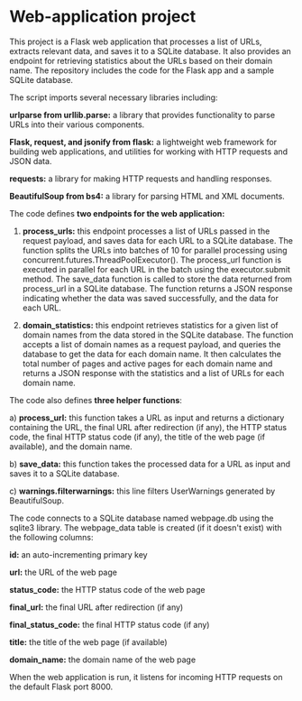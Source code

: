 # Web-application project
 This project is a Flask web application that processes a list of URLs, extracts relevant data, and saves it to a SQLite database. It also provides an endpoint for retrieving statistics about the URLs based on their domain name. The repository includes the code for the Flask app and a sample SQLite database.

The script imports several necessary libraries including:

**urlparse from urllib.parse:** a library that provides functionality to parse URLs into their various components.

**Flask, request, and jsonify from flask:** a lightweight web framework for building web applications, and utilities for working with HTTP requests and JSON data.

**requests:** a library for making HTTP requests and handling responses.

**BeautifulSoup from bs4:** a library for parsing HTML and XML documents.

The code defines **two endpoints for the web application:**

1) **process_urls:** this endpoint processes a list of URLs passed in the request payload, and saves data for each URL to a SQLite database. The function splits the URLs into batches of 10 for parallel processing using concurrent.futures.ThreadPoolExecutor(). The process_url function is executed in parallel for each URL in the batch using the executor.submit method. The save_data function is called to store the data returned from process_url in a SQLite database. The function returns a JSON response indicating whether the data was saved successfully, and the data for each URL.

2) **domain_statistics:** this endpoint retrieves statistics for a given list of domain names from the data stored in the SQLite database. The function accepts a list of domain names as a request payload, and queries the database to get the data for each domain name. It then calculates the total number of pages and active pages for each domain name and returns a JSON response with the statistics and a list of URLs for each domain name.

The code also defines **three helper functions**:

a) **process_url:** this function takes a URL as input and returns a dictionary containing the URL, the final URL after redirection (if any), the HTTP status code, the final HTTP status code (if any), the title of the web page (if available), and the domain name.

b) **save_data:** this function takes the processed data for a URL as input and saves it to a SQLite database.

c) **warnings.filterwarnings:** this line filters UserWarnings generated by BeautifulSoup.

The code connects to a SQLite database named webpage.db using the sqlite3 library. The webpage_data table is created (if it doesn't exist) with the following columns:

**id:** an auto-incrementing primary key

**url:** the URL of the web page

**status_code:** the HTTP status code of the web page

**final_url:** the final URL after redirection (if any)

**final_status_code:** the final HTTP status code (if any)

**title:** the title of the web page (if available)

**domain_name:** the domain name of the web page

When the web application is run, it listens for incoming HTTP requests on the default Flask port 8000.
